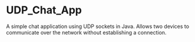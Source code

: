 # UDP_Chat_App
A simple chat application using UDP sockets in Java. Allows two devices to communicate over the network without establishing a connection.
